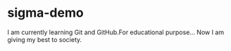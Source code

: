 # sigma-demo
 I am currently learning Git and GitHub.For educational purpose...
Now I am giving my best to society.
